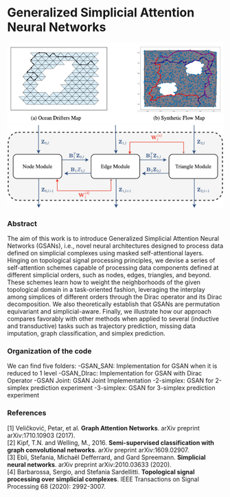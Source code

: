 # Generalized Simplicial Attention Neural Networks


![Maps](https://github.com/lrnzgiusti/Simplicial-Attention-Networks/blob/main/assets/maps.jpg)
![Layer](https://github.com/luciatesta97/Generalized-Simplicial-Attention-Neural-Networks/blob/main/architec.png)

### Abstract 

The aim of this work is to introduce Generalized Simplicial Attention Neural Networks (GSANs), i.e., novel neural architectures designed to process data defined on simplicial complexes using masked self-attentional layers. Hinging on topological signal processing principles, we devise a series of self-attention schemes capable of processing data components defined at different simplicial orders, such as nodes, edges, triangles, and beyond. These schemes learn how to weight the neighborhoods of the given topological domain in a task-oriented fashion, leveraging the interplay among simplices of different orders through the Dirac operator and its Dirac decomposition. We also theoretically establish that GSANs are permutation equivariant and simplicial-aware. Finally, we illustrate how our approach compares favorably with other methods when applied to several (inductive and transductive) tasks such as trajectory prediction, missing data imputation, graph classification, and simplex prediction.

### Organization of the code

We can find five folders:
-GSAN_SAN: Implementation for GSAN when it is reduced to 1 level 
-GSAN_DIrac: Implementation for GSAN with Dirac Operator
-GSAN Joint: GSAN Joint Implementation
-2-simplex: GSAN for 2-simplex prediction experiment
-3-simplex: GSAN for 3-simplex prediction experiment

### References

[1] Veličković, Petar, et al. **Graph Attention Networks**. arXiv preprint arXiv:1710.10903 (2017). <br>
[2] Kipf, T.N. and Welling, M., 2016. **Semi-supervised classification with graph convolutional networks**. arXiv preprint arXiv:1609.02907. <br>
[3] Ebli, Stefania, Michaël Defferrard, and Gard Spreemann. **Simplicial neural networks**. arXiv preprint arXiv:2010.03633 (2020). <br>
[4] Barbarossa, Sergio, and Stefania Sardellitti. **Topological signal processing over simplicial complexes**. IEEE Transactions on Signal Processing 68 (2020): 2992-3007.


```
